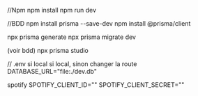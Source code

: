 //Npm
npm install
npm run dev

//BDD
npm install prisma --save-dev
npm install @prisma/client

npx prisma generate
npx prisma migrate dev

(voir bdd)
npx prisma studio

// .env si local
si local, sinon changer la route
DATABASE_URL="file:./dev.db"

spotify
SPOTIFY_CLIENT_ID=""
SPOTIFY_CLIENT_SECRET=""
